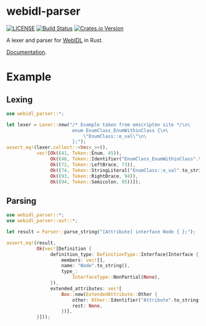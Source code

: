 # webidl-parser

[![LICENSE](https://img.shields.io/badge/license-MIT-blue.svg)](LICENSE)
[![Build Status](https://travis-ci.org/sgodwincs/webidl-parser.svg?branch=master)](https://travis-ci.org/sgodwincs/webidl-parser)
[![Crates.io Version](https://img.shields.io/crates/v/webidl-parser.svg)](https://crates.io/crates/webidl-parser)

A lexer and parser for [WebIDL](https://heycam.github.io/webidl/) in Rust.

[Documentation](https://docs.rs/webidl-parser/0.1.0/webidl_parser/).

# Example

## Lexing

```rust
use webidl_parser::*;

let lexer = Lexer::new("/* Example taken from emscripten site */\n\
                        enum EnumClass_EnumWithinClass {\n\
                            \"EnumClass::e_val\"\n\
                        };");
assert_eq!(lexer.collect::<Vec<_>>(),
           vec![Ok((41, Token::Enum, 45)),
                Ok((46, Token::Identifier("EnumClass_EnumWithinClass".to_string()), 71)),
                Ok((72, Token::LeftBrace, 73)),
                Ok((74, Token::StringLiteral("EnumClass::e_val".to_string()), 92)),
                Ok((93, Token::RightBrace, 94)),
                Ok((94, Token::Semicolon, 95))]);
```

## Parsing

```rust
use webidl_parser::*;
use webidl_parser::ast::*;

let result = Parser::parse_string("[Attribute] interface Node { };");

assert_eq!(result,
           Ok(vec![Definition {
                definition_type: DefinitionType::Interface(Interface {
                    members: vec![],
                    name: "Node".to_string(),
                    type_:
                        InterfaceType::NonPartial(None),
                }),
                extended_attributes: vec![
                    Box::new(ExtendedAttribute::Other {
                        other: Other::Identifier("Attribute".to_string()),
                        rest: None,
                    })],
           }]));
```
